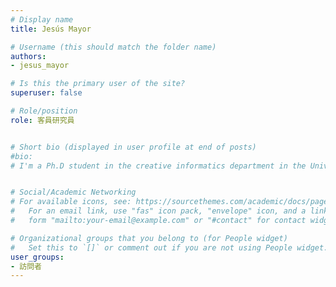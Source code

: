 ```yaml
---
# Display name
title: Jesús Mayor

# Username (this should match the folder name)
authors: 
- jesus_mayor

# Is this the primary user of the site?
superuser: false

# Role/position
role: 客員研究員


# Short bio (displayed in user profile at end of posts)
#bio: 
# I'm a Ph.D student in the creative informatics department in the University of Tokyo


# Social/Academic Networking
# For available icons, see: https://sourcethemes.com/academic/docs/page-builder/#icons
#   For an email link, use "fas" icon pack, "envelope" icon, and a link in the
#   form "mailto:your-email@example.com" or "#contact" for contact widget.

# Organizational groups that you belong to (for People widget)
#   Set this to `[]` or comment out if you are not using People widget.
user_groups:
- 訪問者
---
```


